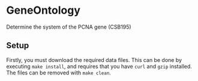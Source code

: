 # GeneOntology
Determine the system of the PCNA gene (CSB195)

## Setup

Firstly, you must download the required data files. This can be done by executing `make install`, and requires that you have `curl` and `gzip` installed. The files can be removed with `make clean`.
